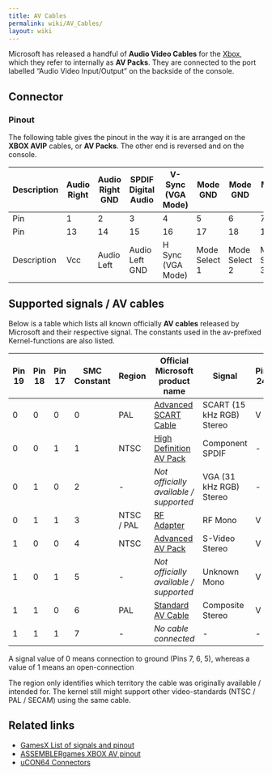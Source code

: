 ```yaml
---
title: AV Cables
permalink: wiki/AV_Cables/
layout: wiki
---
```


Microsoft has released a handful of **Audio Video Cables** for the
[Xbox](/wiki/Xbox "wikilink"), which they refer to internally as **AV Packs**.
They are connected to the port labelled “Audio Video Input/Output” on
the backside of the console.

Connector
---------

### Pinout

The following table gives the pinout in the way it is are arranged on
the **XBOX AVIP** cables, or **AV Packs**. The other end is reversed and
on the console.

| Description | Audio Right | Audio Right GND | SPDIF Digital Audio | V-Sync (VGA Mode) | Mode GND      | Mode GND      | Mode GND      | GND    | Variable | 9 GND    | Variable | 11 GND   |
|-------------|-------------|-----------------|---------------------|-------------------|---------------|---------------|---------------|--------|----------|----------|----------|----------|
| Pin         | 1           | 2               | 3                   | 4                 | 5             | 6             | 7             | 8      | 9        | 10       | 11       | 12       |
| Pin         | 13          | 14              | 15                  | 16                | 17            | 18            | 19            | 20     | 21       | 22       | 23       | 24       |
| Description | Vcc         | Audio Left      | Audio Left GND      | H Sync (VGA Mode) | Mode Select 1 | Mode Select 2 | Mode Select 3 | (+12V) | 22 GND   | Variable | 24 GND   | Variable |

Supported signals / AV cables
-----------------------------

Below is a table which lists all known officially **AV cables** released
by Microsoft and their respective signal. The constants used in the
av-prefixed Kernel-functions are also listed.

| Pin 19 | Pin 18 | Pin 17 | SMC Constant | Region     | Official Microsoft product name                                                                                                      | Signal                    | Pin 24 | Pin 22 | Pin 11 | Pin 9 | Kernel av-Constant     |
|--------|--------|--------|--------------|------------|--------------------------------------------------------------------------------------------------------------------------------------|---------------------------|--------|--------|--------|-------|------------------------|
| 0      | 0      | 0      | 0            | PAL        | [Advanced SCART Cable](https://web.archive.org/web/20040216131316/http://www.xbox.com:80/en-gb/hardware/scartcable.htm)              | SCART (15 kHz RGB) Stereo | V      | R      | G      | B     | AV\_PACK\_SCART = 3    |
| 0      | 0      | 1      | 1            | NTSC       | [High Definition AV Pack](https://web.archive.org/web/20040210040422/http://www.xbox.com:80/en-US/hardware/highdefinitionavpack.htm) | Component SPDIF           | -      | Pr     | Y      | Pb    | AV\_PACK\_HDTV = 4     |
| 0      | 1      | 0      | 2            | -          | *Not officially available / supported*                                                                                               | VGA (31 kHz RGB) Stereo   | -      | R      | G      | B     | AV\_PACK\_VGA = 5      |
| 0      | 1      | 1      | 3            | NTSC / PAL | [RF Adapter](https://web.archive.org/web/20040319001330/http://www.xbox.com:80/en-us/hardware/rfadapter.htm)                         | RF Mono                   | V      | C      | Y      | -     | AV\_PACK\_RFU = 2      |
| 1      | 0      | 0      | 4            | NTSC       | [Advanced AV Pack](https://web.archive.org/web/20040319001247/http://www.xbox.com:80/en-us/hardware/advancedavpack.htm)              | S-Video Stereo            | V      | C      | Y      | -     | AV\_PACK\_SVIDEO = 6   |
| 1      | 0      | 1      | 5            | -          | *Not officially available / supported*                                                                                               | Unknown Mono              | V      | C      | Y      | -     | AV\_PACK\_NONE = 0     |
| 1      | 1      | 0      | 6            | PAL        | [Standard AV Cable](https://web.archive.org/web/20040216130745/http://www.xbox.com:80/en-gb/hardware/avcable.htm)                    | Composite Stereo          | V      | C      | Y      | -     | AV\_PACK\_STANDARD = 1 |
| 1      | 1      | 1      | 7            | -          | *No cable connected*                                                                                                                 | -                         | -      | -      | -      | -     | AV\_PACK\_NONE = 0     |

A signal value of 0 means connection to ground (Pins 7, 6, 5), whereas a
value of 1 means an open-connection

The region only identifies which territory the cable was originally
available / intended for. The kernel still might support other
video-standards (NTSC / PAL / SECAM) using the same cable.

Related links
-------------

-   [GamesX List of signals and
    pinout](http://www.gamesx.com/avpinouts/xbox.htm)
-   [ASSEMBLERgames XBOX AV
    pinout](https://assemblergames.com/attachments/xboxavippinouttr0-png.13081/)
-   [uCON64
    Connectors](http://ucon64.sourceforge.net/ucon64misc/conn.html)

